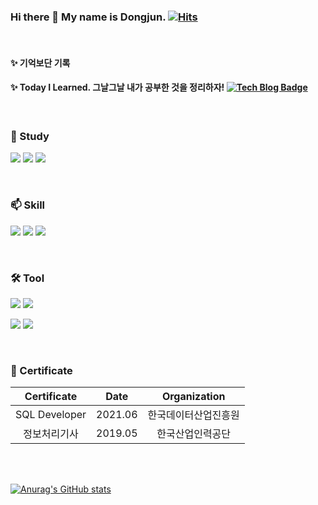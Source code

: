 ### Hi there 👋 My name is Dongjun. [![Hits](https://hits.seeyoufarm.com/api/count/incr/badge.svg?url=https%3A%2F%2Fgithub.com%2Fdongjun6343&count_bg=%2379C83D&title_bg=%23555555&icon=&icon_color=%23E7E7E7&title=hits&edge_flat=false)](https://hits.seeyoufarm.com)


<br>

#### ✨ 기억보단 기록
#### ✨ Today I Learned. 그날그날 내가 공부한 것을 정리하자! [![Tech Blog Badge](http://img.shields.io/badge/-Blog-black?style=flat-square&logo=github&link=https://dongjun6343.github.io/)](https://dongjun6343.github.io/)


<br>

### 🌱 Study
<img src="https://img.shields.io/badge/-Spring-6DB33F?logo=Spring&logoColor="> <img src="https://img.shields.io/badge/-Kafka-231F20?logo=Apache Kafka&logoColor="> <img src="https://img.shields.io/badge/-JPA-59666C?logo=Hibernate&logoColor=white"> 

<br>

### 📫 Skill  
  <!-- 자바 -->
  <img src="https://img.shields.io/badge/-Java-007396?logo=java&logoColor="> <img src="https://img.shields.io/badge/-JSP-007396?logo=java&logoColor="> <img src="https://img.shields.io/badge/-Oracle-F80000?logo=oracle&logoColor=">

<br>

### 🛠️ Tool
  <!-- IDE -->
  <img src="https://img.shields.io/badge/-Eclipse-2C2255?logo=eclipseide&logoColor=">
  
  <!-- DB툴 -->
  <img src="https://img.shields.io/badge/-SQL Developer-F80000?logo=oracle&logoColor=">

  
  <!-- 버전관리 -->
  <img src="https://img.shields.io/badge/-Git-F05032?logo=Git&logoColor=white"> <img src="https://img.shields.io/badge/-SVC-FF3E00?logo=SVC&logoColor=white">

<br>

### 📖 Certificate

|Certificate|Date|Organization|
|:---:|:---:|:---:|
|SQL Developer|2021.06|한국데이터산업진흥원|
|정보처리기사|2019.05|한국산업인력공단|

<br>
<br>

[![Anurag's GitHub stats](https://github-readme-stats.vercel.app/api?username=dongjun6343&theme=buefy&show_icons=true)](https://github.com/dongjun6343/github-readme-stats)




<!--
**dongjun6343/dongjun6343** is a ✨ _special_ ✨ repository because its `README.md` (this file) appears on your GitHub profile.

<img src="https://img.shields.io/badge/이름-색상코드?style=flat-square&logo=로고명&logoColor=로고색"/>

<img src="https://img.shields.io/badge/Firebase-FFCA28?style=flat-square&logo=firebase&logoColor=white"/>

공식 로고 색상과 정확한 로고 이름 모아보는 사이트
https://simpleicons.org/

Here are some ideas to get you started:

- 🔭 I’m currently working on ...
- 🌱 I’m currently learning ...
- 👯 I’m looking to collaborate on ...
- 🤔 I’m looking for help with ...
- 💬 Ask me about ...
- 📫 How to reach me: ...
- 😄 Pronouns: ...
- ⚡ Fun fact: ...
-->
